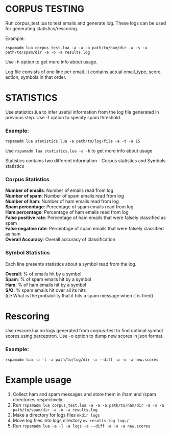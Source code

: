 # CORPUS TESTING

Run corpus_test.lua to test emails and generate log. These logs can be used for generating statistics/rescoring.

Example:

`rspamadm lua corpus_test.lua -a -a -a path/to/ham/dir -a -s -a path/to/spam/dir -a -o -a results.log`

Use -h option to get more info about usage.

Log file consists of one line per email. It contains actual email_type, score, action, symbols in that order.

# STATISTICS

Use statistics.lua to infer useful information from the log file generated in previous step. Use -t option to specify spam threshold.

### Example:

`rspamadm lua statistics.lua -a path/to/log/file -a -t -a 15`

Use `rspamadm lua statistics.lua -a -h` to get more info about usage

Statistics contains two different information - Corpus statistics and Symbols statistics

### Corpus Statistics

**Number of emails**: Number of emails read from log  
**Number of spam**: Number of spam emails read from log  
**Number of ham**: Number of ham emails read from log  
**Spam percentage**: Percentage of spam emails read from log  
**Ham percentage**: Percentage of ham emails read from log  
**False positive rate**: Percentage of ham emails that were falsely classified as spam  
**False negative rate**: Percentage of spam emails that were falsely classified as ham  
**Overall Accuracy**: Overall accuracy of classification

### Symbol Statistics

Each line presents statistics about a symbol read from the log.  

**Overall**: % of emails hit by a symbol  
**Spam**: % of spam emails hit by a symbol  
**Ham**: % of ham emails hit by a symbol  
**S/O**: % spam emails hit over all its hits  
	   (i.e What is the probability that it hits a spam message when it is fired)  


# Rescoring

Use rescore.lua on logs generated from corpus-test to find optimal symbol scores using perceptron. Use -o option to dump new scores in json format.

### Example:
	
	rspamadm lua -a -l -a path/to/log/dir -a --diff -a -o -a new.scores
  

# Example usage

1. Collect ham and spam messages and store them in /ham and /spam directories respectively.
2. Run `rspamadm lua corpus_test.lua -a -a -a path/to/ham/dir -a -s -a path/to/spam/dir -a -o -a results.log`
3. Make a directory for logs files `mkdir logs`
4. Move log files into logs directory `mv results.log logs/`
5. Run `rspamadm lua -a -l -a logs -a --diff -a -o -a new.scores` 
  
  
  
